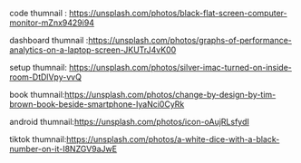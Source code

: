 code
thumnail : https://unsplash.com/photos/black-flat-screen-computer-monitor-mZnx9429i94

dashboard
thumnail :https://unsplash.com/photos/graphs-of-performance-analytics-on-a-laptop-screen-JKUTrJ4vK00

setup
thumnail: https://unsplash.com/photos/silver-imac-turned-on-inside-room-DtDlVpy-vvQ

book
thumnail:https://unsplash.com/photos/change-by-design-by-tim-brown-book-beside-smartphone-IyaNci0CyRk

android
thumnail:https://unsplash.com/photos/icon-oAujRLsfydI

tiktok
thumnail:https://unsplash.com/photos/a-white-dice-with-a-black-number-on-it-I8NZGV9aJwE
